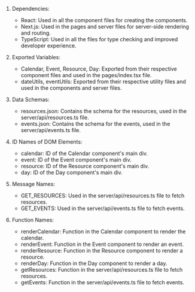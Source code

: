 1. Dependencies:
   - React: Used in all the component files for creating the components.
   - Next.js: Used in the pages and server files for server-side rendering and routing.
   - TypeScript: Used in all the files for type checking and improved developer experience.

2. Exported Variables:
   - Calendar, Event, Resource, Day: Exported from their respective component files and used in the pages/index.tsx file.
   - dateUtils, eventUtils: Exported from their respective utility files and used in the components and server files.

3. Data Schemas:
   - resources.json: Contains the schema for the resources, used in the server/api/resources.ts file.
   - events.json: Contains the schema for the events, used in the server/api/events.ts file.

4. ID Names of DOM Elements:
   - calendar: ID of the Calendar component's main div.
   - event: ID of the Event component's main div.
   - resource: ID of the Resource component's main div.
   - day: ID of the Day component's main div.

5. Message Names:
   - GET_RESOURCES: Used in the server/api/resources.ts file to fetch resources.
   - GET_EVENTS: Used in the server/api/events.ts file to fetch events.

6. Function Names:
   - renderCalendar: Function in the Calendar component to render the calendar.
   - renderEvent: Function in the Event component to render an event.
   - renderResource: Function in the Resource component to render a resource.
   - renderDay: Function in the Day component to render a day.
   - getResources: Function in the server/api/resources.ts file to fetch resources.
   - getEvents: Function in the server/api/events.ts file to fetch events.